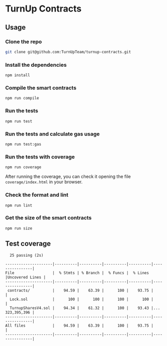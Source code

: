 # TurnUp Contracts

## Usage

### Clone the repo

```bash
git clone git@github.com:TurnUpTeam/turnup-contracts.git
```

### Install the dependencies

```
npm install
```

### Compile the smart contracts

```
npm run compile
```

### Run the tests

```
npm run test
```

### Run the tests and calculate gas usage

```
npm run test:gas
```

### Run the tests with coverage

```
npm run coverage
```

After running the coverage, you can check it opening the file `coverage/index.html` in your browser.

### Check the format and lint

```
npm run lint
```

### Get the size of the smart contracts

```
npm run size
```

## Test coverage

```
  25 passing (2s)

---------------------|----------|----------|----------|----------|----------------|
File                 |  % Stmts | % Branch |  % Funcs |  % Lines |Uncovered Lines |
---------------------|----------|----------|----------|----------|----------------|
 contracts/          |    94.59 |    63.39 |      100 |    93.75 |                |
  Lock.sol           |      100 |      100 |      100 |      100 |                |
  TurnupSharesV4.sol |    94.34 |    61.32 |      100 |    93.43 |... 323,395,396 |
---------------------|----------|----------|----------|----------|----------------|
All files            |    94.59 |    63.39 |      100 |    93.75 |                |
---------------------|----------|----------|----------|----------|----------------|
```
